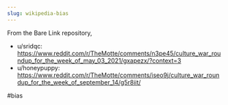 ```yaml
---
slug: wikipedia-bias
---
```


From the Bare Link repository,

- u/sridqc: https://www.reddit.com/r/TheMotte/comments/n3pe45/culture_war_roundup_for_the_week_of_may_03_2021/gxapezx/?context=3
- u/honeypuppy: https://www.reddit.com/r/TheMotte/comments/iseo9j/culture_war_roundup_for_the_week_of_september_14/g5r8iit/

#bias 